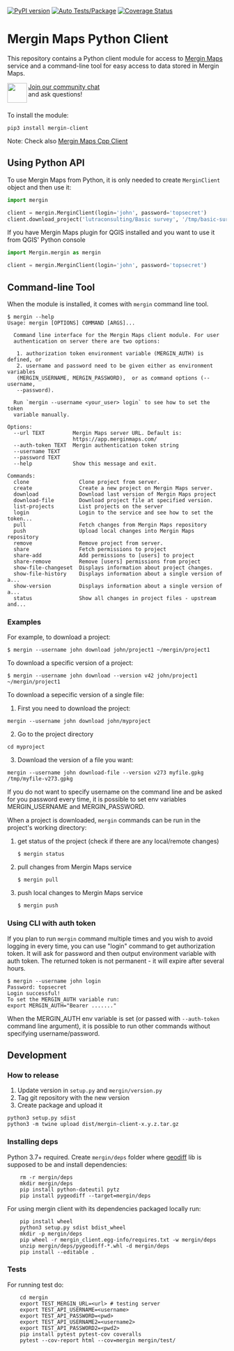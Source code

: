 [![PyPI version](https://badge.fury.io/py/mergin-client.svg)](https://badge.fury.io/py/mergin-client)
[![Auto Tests/Package](https://github.com/MerginMaps/mergin-py-client/workflows/Auto%20Tests/badge.svg)](https://github.com/MerginMaps/mergin-py-client/actions?query=workflow%3A%22Auto+Tests%22)
[![Coverage Status](https://img.shields.io/coveralls/MerginMaps/mergin-py-client.svg)](https://coveralls.io/github/MerginMaps/mergin-py-client)

# Mergin Maps Python Client

This repository contains a Python client module for access to [Mergin Maps](https://merginmaps.com/)
service and a command-line tool for easy access to data stored in Mergin Maps.

<div><img align="left" width="45" height="45" src="https://raw.githubusercontent.com/MerginMaps/docs/main/src/.vuepress/public/slack.svg"><a href="https://merginmaps.com/community/join">Join our community chat</a><br/>and ask questions!</div><br />


To install the module:

    pip3 install mergin-client

Note: Check also [Mergin Maps Cpp Client](https://github.com/MerginMaps/mergin-cpp-client)

## Using Python API

To use Mergin Maps from Python, it is only needed to create `MerginClient` object and then use it:

```python
import mergin

client = mergin.MerginClient(login='john', password='topsecret')
client.download_project('lutraconsulting/Basic survey', '/tmp/basic-survey')
```

If you have Mergin Maps plugin for QGIS installed and you want to use it from QGIS' Python console

```python
import Mergin.mergin as mergin

client = mergin.MerginClient(login='john', password='topsecret')
```

## Command-line Tool

When the module is installed, it comes with `mergin` command line tool.

```
$ mergin --help
Usage: mergin [OPTIONS] COMMAND [ARGS]...

  Command line interface for the Mergin Maps client module. For user
  authentication on server there are two options:

   1. authorization token environment variable (MERGIN_AUTH) is defined, or
   2. username and password need to be given either as environment variables
   (MERGIN_USERNAME, MERGIN_PASSWORD),  or as command options (--username,
   --password).

  Run `mergin --username <your_user> login` to see how to set the token
  variable manually.

Options:
  --url TEXT         Mergin Maps server URL. Default is:
                     https://app.merginmaps.com/
  --auth-token TEXT  Mergin authentication token string
  --username TEXT
  --password TEXT
  --help             Show this message and exit.

Commands:
  clone                Clone project from server.
  create               Create a new project on Mergin Maps server.
  download             Download last version of Mergin Maps project
  download-file        Download project file at specified version.
  list-projects        List projects on the server
  login                Login to the service and see how to set the token...
  pull                 Fetch changes from Mergin Maps repository
  push                 Upload local changes into Mergin Maps repository
  remove               Remove project from server.
  share                Fetch permissions to project
  share-add            Add permissions to [users] to project
  share-remove         Remove [users] permissions from project
  show-file-changeset  Displays information about project changes.
  show-file-history    Displays information about a single version of a...
  show-version         Displays information about a single version of a...
  status               Show all changes in project files - upstream and...
```

### Examples

For example, to download a project:

```
$ mergin --username john download john/project1 ~/mergin/project1
```
To download a specific version of a project:
```
$ mergin --username john download --version v42 john/project1 ~/mergin/project1
```

To download a sepecific version of a single file:

1. First you need to download the project:
```
mergin --username john download john/myproject
```

2. Go to the project directory
```
cd myproject
```

3. Download the version of a file you want:
```
mergin --username john download-file --version v273 myfile.gpkg /tmp/myfile-v273.gpkg
```

If you do not want to specify username on the command line and be asked for you password every time,
it is possible to set env variables MERGIN_USERNAME and MERGIN_PASSWORD.

When a project is downloaded, `mergin` commands can be run in the project's
working directory:

1. get status of the project (check if there are any local/remote changes)
   ```
   $ mergin status
   ```
2. pull changes from Mergin Maps service
   ```
   $ mergin pull
   ```
3. push local changes to Mergin Maps service
   ```
   $ mergin push
   ```

### Using CLI with auth token

If you plan to run `mergin` command multiple times and you wish to avoid logging in every time,
you can use "login" command to get authorization token.
It will ask for password and then output environment variable with auth token. The returned token
is not permanent - it will expire after several hours.
```
$ mergin --username john login
Password: topsecret
Login successful!
To set the MERGIN_AUTH variable run:
export MERGIN_AUTH="Bearer ......."
```

When the MERGIN_AUTH env variable is set (or passed with `--auth-token` command line argument),
it is possible to run other commands without specifying username/password.


## Development

### How to release

1. Update version in `setup.py` and `mergin/version.py`
2. Tag git repository with the new version
3. Create package and upload it

```
python3 setup.py sdist
python3 -m twine upload dist/mergin-client-x.y.z.tar.gz
```

### Installing deps

Python 3.7+ required. Create `mergin/deps` folder where [geodiff](https://github.com/MerginMaps/geodiff) lib is supposed to be and install dependencies:
```
    rm -r mergin/deps
    mkdir mergin/deps
    pip install python-dateutil pytz
    pip install pygeodiff --target=mergin/deps
```

For using mergin client with its dependencies packaged locally run:
```
    pip install wheel
    python3 setup.py sdist bdist_wheel
    mkdir -p mergin/deps
    pip wheel -r mergin_client.egg-info/requires.txt -w mergin/deps
    unzip mergin/deps/pygeodiff-*.whl -d mergin/deps
    pip install --editable .
```

### Tests
For running test do:

```
    cd mergin
    export TEST_MERGIN_URL=<url> # testing server
    export TEST_API_USERNAME=<username>
    export TEST_API_PASSWORD=<pwd>
    export TEST_API_USERNAME2=<username2>
    export TEST_API_PASSWORD2=<pwd2>
    pip install pytest pytest-cov coveralls
    pytest --cov-report html --cov=mergin mergin/test/
```
